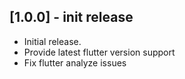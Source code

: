 ## [1.0.0] - init release

* Initial release.
* Provide latest flutter version support
* Fix flutter analyze issues






